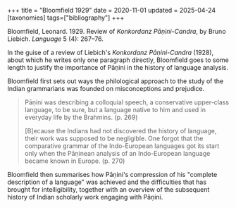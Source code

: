 +++
title = "Bloomfield 1929"
date = 2020-11-01
updated = 2025-04-24
[taxonomies]
tags=["bibliography"]
+++

Bloomfield, Leonard. 1929. Review of *Konkordanz Pāṇini-Candra*, by Bruno Liebich. *Language* 5 (4): 267–76.

<!-- more -->

In the guise of a review of Liebich's *Konkordanz Pāṇini-Candra* (1928), about
which he writes only one paragraph directly, Bloomfield goes to some
length to justify the importance of Pāṇini in the history of language analysis.

Bloomfield first sets out ways the philological approach to the study of the Indian
grammarians was founded on misconceptions and prejudice.

> Pāṇini was describing a colloquial speech, a conservative upper-class
> language, to be sure, but a language native to him and used in everyday life
> by the Brahmins. (p. 269)
>
> [B]ecause the Indians had not discovered the history of language, their work
> was supposed to be negligible. One forgot that the comparative grammar of the
> Indo-European languages got its start only when the Pāṇinean analysis of an
> Indo-European language became known in Europe. (p. 270)

Bloomfield then summarises how Pāṇini's compression of his "complete description
of a language" was achieved and the difficulties that has brought for
intelligibility, together with an overview of the subsequent history of Indian
scholarly work engaging with Pāṇini.
